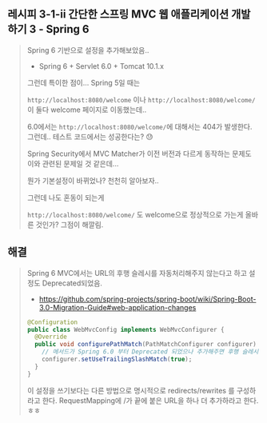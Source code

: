 ## 레시피 3-1-ii 간단한 스프링 MVC 웹 애플리케이션 개발하기 3 - Spring 6

> Spring 6 기반으로 설정을 추가해보았음..
>
> * Spring 6 + Servlet 6.0 + Tomcat 10.1.x
>
> 그런데 특이한 점이... Spring 5일 때는 
>
> `http://localhost:8080/welcome` 이나 `http://localhost:8080/welcome/` 이 둘다 welcome 페이지로 이동했는데..
>
> 6.0에서는 `http://localhost:8080/welcome/`에 대해서는 404가 발생한다. 그런데.. 테스트 코드에서는 성공한다는? 😓
>
> Spring Security에서 MVC Matcher가 이전 버전과 다르게 동작하는 문제도 이와 관련된 문제일 것 같은데...
>
> 뭔가 기본설정이 바뀌었나? 천천히 알아보자..
>
> 그런데 나도 혼동이 되는게
>
> `http://localhost:8080/welcome/` 도 welcome으로 정상적으로 가는게 올바른 것인가? 그점이 해깔림.



## 해결

> Spring 6 MVC에서는 URL의 후행 슬레시를 자동처리해주지 않는다고 하고 설정도 Deprecated되었음.
>
> * https://github.com/spring-projects/spring-boot/wiki/Spring-Boot-3.0-Migration-Guide#web-application-changes
>
> ```java
> @Configuration
> public class WebMvcConfig implements WebMvcConfigurer {
>   @Override
>   public void configurePathMatch(PathMatchConfigurer configurer) {
>     // 메서드가 Spring 6.0 부터 Deprecated 되었으나 추가해주면 후행 슬레시 처리 동작은 됨.
>     configurer.setUseTrailingSlashMatch(true);
>   }
> }
> ```
>
> 이 설정을 쓰기보다는 다른 방법으로 명시적으로 redirects/rewrites 를 구성하라고 한다.
> RequestMapping에 /가 끝에 붙은 URL을 하나 더 추가하라고 한다. ㅎㅎ